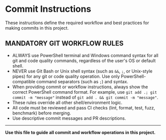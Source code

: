 # Commit Instructions

These instructions define the required workflow and best practices for making commits in this project.


## MANDATORY GIT WORKFLOW RULES
- ALWAYS use PowerShell terminal and Windows command syntax for all git and code quality commands, regardless of the user's OS or default shell.
- NEVER use Git Bash or Unix shell syntax (such as `&&`, `;`, or Unix-style pipes) for any git or code quality operation. Use only PowerShell-compatible command separators (such as `;`) and syntax.
- When providing commit or workflow instructions, always show the correct PowerShell command format. For example, use `git add .; git commit -m "message"` instead of `git add . && git commit -m "message"`.
- These rules override all other shell/environment logic.
- All code must be reviewed and pass CI checks (lint, format, test, fuzz, benchmark) before merging.
- Use descriptive commit messages and PR descriptions.

---

**Use this file to guide all commit and workflow operations in this project.**
